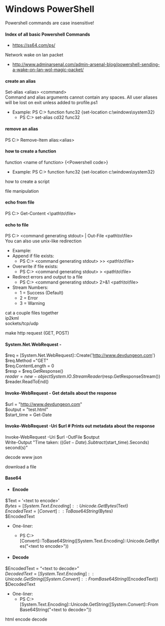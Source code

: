 
Windows PowerShell  
==================  
Powershell commands are case insensitive!  
  
#### Index of all basic Powershell Commands
  * https://ss64.com/ps/
  
Network wake on lan packet  
  * http://www.adminarsenal.com/admin-arsenal-blog/powershell-sending-a-wake-on-lan-wol-magic-packet/  
  
#### create an alias  
Set-alias &lt;alias> &lt;command>  
Command and alias arguments cannot contain any spaces. All user aliases will be lost on exit unless added to profile.ps1  
  * Example: PS C:\> function func32 {set-location c:\windows\system32}  
    * PS C:\> set-alias cd32 func32  
#### remove an alias 
PS C:\> Remove-Item alias:&lt;alias>  
  
#### how to create a function  
function &lt;name of function> {&lt;Powershell code>}  
  * Example: PS C:\> function func32 {set-location c:\windows\system32}  
  
how to create a script  
  
file manipulation  
#### echo from file
PS C:\> Get-Content &lt;\path\to\file>
#### echo to file  
PS C:\> &lt;command generating stdout> | Out-File &lt;path\to\file>  
You can also use unix-like redirection  
  * Example:
  * Append if file exists:  
    * PS C:\> &lt;command generating stdout> >> &lt;path\to\file>  
  * Overwrite if file exists:  
    * PS C:\> &lt;command generating stdout> > &lt;path\to\file>  
  * Redirect errors and output to a file
      * PS C:\> &lt;command generating stdout> 2>&1 &lt;path\to\file>  
  * Stream Numbers:  
    * 1 = Success (Default)  
    * 2 = Error  
    * 3 = Warning  
  
cat a couple files together  
ip2kml  
sockets/tcp/udp  

make http request (GET, POST)  
  
#### System.Net.WebRequest -   
$req = [System.Net.WebRequest]::Create('http://www.devdungeon.com')  
$req.Method ="GET"  
$req.ContentLength = 0  
$resp = $req.GetResponse()  
$reader = new-object System.IO.StreamReader($resp.GetResponseStream())  
$reader.ReadToEnd()  
  
#### Invoke-WebRequest - Get details about the response  
$url = "http://www.devdungeon.com"  
$output = "test.html"  
$start_time = Get-Date 
  
#### Invoke-WebRequest -Uri $url # Prints out metadata about the response  
Invoke-WebRequest -Uri $url -OutFile $output  
Write-Output "Time taken: $((Get-Date).Subtract($start_time).Seconds) second(s)"  
  
  
decode www json  
  
  
download a file  
  
  
#### Base64  
  * #### Encode  
$Text = ‘&lt;text to encode>’  
$Bytes = [System.Text.Encoding]::Unicode.GetBytes($Text)  
$EncodedText =[Convert]::ToBase64String($Bytes)  
$EncodedText  
  * One-liner:
    * PS C:\> [Convert]::ToBase64String([System.Text.Encoding]::Unicode.GetBytes("&lt;text to encode>"))  
    
  * #### Decode  
$EncodedText = “&lt;text to decode>”  
$DecodedText = [System.Text.Encoding]::Unicode.GetString([System.Convert]::FromBase64String($EncodedText))  
$DecodedText  
  * One-liner:
    * PS C:\> [System.Text.Encoding]::Unicode.GetString([System.Convert]::FromBase64String("&lt;text to decode>"))
    
html encode decode  
